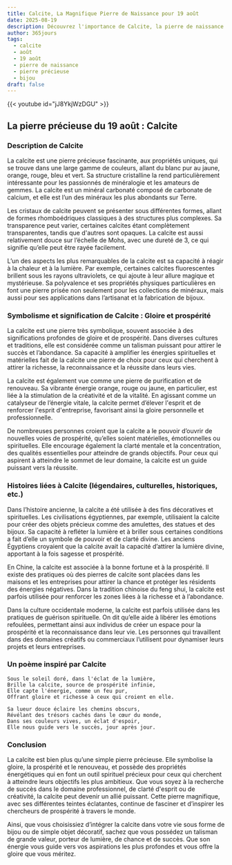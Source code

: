 ```yaml
---
title: Calcite, La Magnifique Pierre de Naissance pour 19 août
date: 2025-08-19
description: Découvrez l'importance de Calcite, la pierre de naissance du 19 août qui symbolise Gloire et prospérité. Laissez sa beauté et sa signification illuminer votre journée.
author: 365jours
tags:
  - calcite
  - août
  - 19 août
  - pierre de naissance
  - pierre précieuse
  - bijou
draft: false
---
```


{{< youtube id="jJ8YkjWzDGU" >}}

## La pierre précieuse du 19 août : Calcite

### Description de Calcite

La calcite est une pierre précieuse fascinante, aux propriétés uniques, qui se trouve dans une large gamme de couleurs, allant du blanc pur au jaune, orange, rouge, bleu et vert. Sa structure cristalline la rend particulièrement intéressante pour les passionnés de minéralogie et les amateurs de gemmes. La calcite est un minéral carbonaté composé de carbonate de calcium, et elle est l’un des minéraux les plus abondants sur Terre.

Les cristaux de calcite peuvent se présenter sous différentes formes, allant de formes rhomboédriques classiques à des structures plus complexes. Sa transparence peut varier, certaines calcites étant complètement transparentes, tandis que d'autres sont opaques. La calcite est aussi relativement douce sur l’échelle de Mohs, avec une dureté de 3, ce qui signifie qu’elle peut être rayée facilement.

L’un des aspects les plus remarquables de la calcite est sa capacité à réagir à la chaleur et à la lumière. Par exemple, certaines calcites fluorescentes brillent sous les rayons ultraviolets, ce qui ajoute à leur allure magique et mystérieuse. Sa polyvalence et ses propriétés physiques particulières en font une pierre prisée non seulement pour les collections de minéraux, mais aussi pour ses applications dans l’artisanat et la fabrication de bijoux.

### Symbolisme et signification de Calcite : Gloire et prospérité

La calcite est une pierre très symbolique, souvent associée à des significations profondes de gloire et de prospérité. Dans diverses cultures et traditions, elle est considérée comme un talisman puissant pour attirer le succès et l’abondance. Sa capacité à amplifier les énergies spirituelles et matérielles fait de la calcite une pierre de choix pour ceux qui cherchent à attirer la richesse, la reconnaissance et la réussite dans leurs vies.

La calcite est également vue comme une pierre de purification et de renouveau. Sa vibrante énergie orange, rouge ou jaune, en particulier, est liée à la stimulation de la créativité et de la vitalité. En agissant comme un catalyseur de l’énergie vitale, la calcite permet d’élever l'esprit et de renforcer l'esprit d'entreprise, favorisant ainsi la gloire personnelle et professionnelle.

De nombreuses personnes croient que la calcite a le pouvoir d’ouvrir de nouvelles voies de prospérité, qu’elles soient matérielles, émotionnelles ou spirituelles. Elle encourage également la clarté mentale et la concentration, des qualités essentielles pour atteindre de grands objectifs. Pour ceux qui aspirent à atteindre le sommet de leur domaine, la calcite est un guide puissant vers la réussite.

### Histoires liées à Calcite (légendaires, culturelles, historiques, etc.)

Dans l’histoire ancienne, la calcite a été utilisée à des fins décoratives et spirituelles. Les civilisations égyptiennes, par exemple, utilisaient la calcite pour créer des objets précieux comme des amulettes, des statues et des bijoux. Sa capacité à refléter la lumière et à briller sous certaines conditions a fait d’elle un symbole de pouvoir et de clarté divine. Les anciens Égyptiens croyaient que la calcite avait la capacité d’attirer la lumière divine, apportant à la fois sagesse et prospérité.

En Chine, la calcite est associée à la bonne fortune et à la prospérité. Il existe des pratiques où des pierres de calcite sont placées dans les maisons et les entreprises pour attirer la chance et protéger les résidents des énergies négatives. Dans la tradition chinoise du feng shui, la calcite est parfois utilisée pour renforcer les zones liées à la richesse et à l’abondance.

Dans la culture occidentale moderne, la calcite est parfois utilisée dans les pratiques de guérison spirituelle. On dit qu’elle aide à libérer les émotions refoulées, permettant ainsi aux individus de créer un espace pour la prospérité et la reconnaissance dans leur vie. Les personnes qui travaillent dans des domaines créatifs ou commerciaux l’utilisent pour dynamiser leurs projets et leurs entreprises.

### Un poème inspiré par Calcite

	Sous le soleil doré, dans l'éclat de la lumière,  
	Brille la calcite, source de prospérité infinie,  
	Elle capte l'énergie, comme un feu pur,  
	Offrant gloire et richesse à ceux qui croient en elle.
	
	Sa lueur douce éclaire les chemins obscurs,  
	Révélant des trésors cachés dans le cœur du monde,  
	Dans ses couleurs vives, un éclat d'espoir,  
	Elle nous guide vers le succès, jour après jour.

### Conclusion

La calcite est bien plus qu’une simple pierre précieuse. Elle symbolise la gloire, la prospérité et le renouveau, et possède des propriétés énergétiques qui en font un outil spirituel précieux pour ceux qui cherchent à atteindre leurs objectifs les plus ambitieux. Que vous soyez à la recherche de succès dans le domaine professionnel, de clarté d'esprit ou de créativité, la calcite peut devenir un allié puissant. Cette pierre magnifique, avec ses différentes teintes éclatantes, continue de fasciner et d’inspirer les chercheurs de prospérité à travers le monde.

Ainsi, que vous choisissiez d’intégrer la calcite dans votre vie sous forme de bijou ou de simple objet décoratif, sachez que vous possédez un talisman de grande valeur, porteur de lumière, de chance et de succès. Que son énergie vous guide vers vos aspirations les plus profondes et vous offre la gloire que vous méritez.